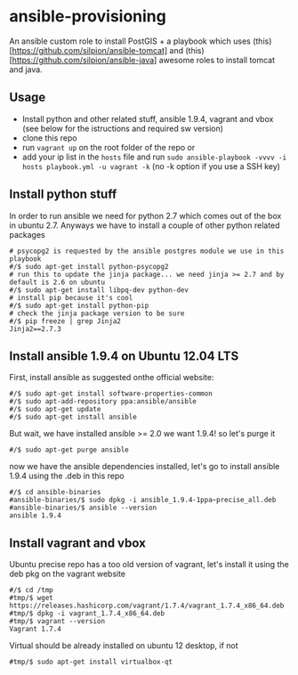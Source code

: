 # ansible-provisioning
An ansible custom role to install PostGIS + a playbook which uses (this)[https://github.com/silpion/ansible-tomcat] and (this)[https://github.com/silpion/ansible-java] awesome  roles to install tomcat and java.

## Usage

* Install python and other related stuff, ansible 1.9.4, vagrant and vbox (see below for the istructions and required sw version)
* clone this repo 
* run ``vagrant up`` on the root folder of the repo
or
* add your ip list in the ``hosts`` file and run ``sudo ansible-playbook -vvvv -i hosts playbook.yml -u vagrant -k`` (no -k option if you use a SSH key)

## Install python stuff
In order to run ansible we need for python 2.7 which comes out of the box in ubuntu 2.7.
Anyways we have to install a couple of other python related packages

```
# psycopg2 is requested by the ansible postgres module we use in this playbook
#/$ sudo apt-get install python-psycopg2 
# run this to update the jinja package... we need jinja >= 2.7 and by default is 2.6 on ubuntu
#/$ sudo apt-get install libpq-dev python-dev
# install pip because it's cool
#/$ sudo apt-get install python-pip
# check the jinja package version to be sure
#/$ pip freeze | grep Jinja2
Jinja2==2.7.3
```

## Install ansible 1.9.4 on Ubuntu 12.04 LTS

First, install ansible as suggested onthe official website:
```
#/$ sudo apt-get install software-properties-common
#/$ sudo apt-add-repository ppa:ansible/ansible
#/$ sudo apt-get update
#/$ sudo apt-get install ansible
```
But wait, we have installed ansible >= 2.0 we want 1.9.4! so let's purge it
```
#/$ sudo apt-get purge ansible
```

now we have the ansible dependencies installed, let's go to install ansible 1.9.4 using the .deb in this repo
```
#/$ cd ansible-binaries
#ansible-binaries/$ sudo dpkg -i ansible_1.9.4-1ppa~precise_all.deb
#ansible-binaries/$ ansible --version
ansible 1.9.4
```

## Install vagrant and vbox
Ubuntu precise repo has a too old version of vagrant, let's install it using the deb pkg on the vagrant website
```
#/$ cd /tmp
#tmp/$ wget https://releases.hashicorp.com/vagrant/1.7.4/vagrant_1.7.4_x86_64.deb
#tmp/$ dpkg -i vagrant_1.7.4_x86_64.deb
#tmp/$ vagrant --version
Vagrant 1.7.4
```
Virtual should be already installed on ubuntu 12 desktop, if not
```
#tmp/$ sudo apt-get install virtualbox-qt
```
